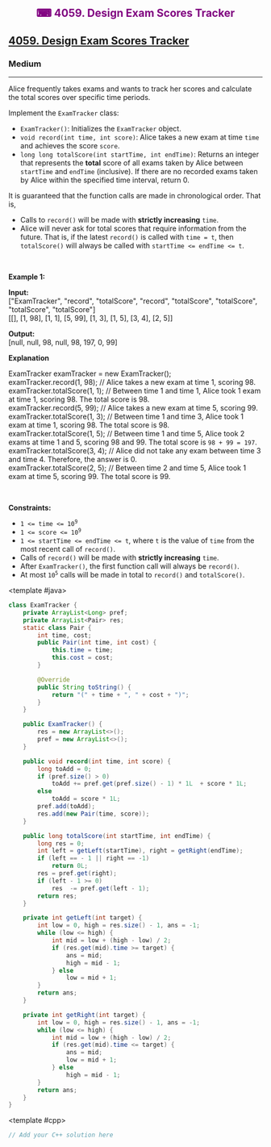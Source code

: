 <div align = "center">
<h style = "margin-bottom: 0px; margin-top: 0px; color : purple;" align = "center" class = "header">

## ⌨ 4059. Design Exam Scores Tracker

</h>
</div>

<h2><a href="https://leetcode.com/problems/design-exam-scores-tracker" target = "_blank">4059. Design Exam Scores Tracker</a></h2><h3>Medium</h3><hr><p>Alice frequently takes exams and wants to track her scores and calculate the total scores over specific time periods.</p>

<p>Implement the <code>ExamTracker</code> class:</p>

<ul>
	<li><code>ExamTracker()</code>: Initializes the <code>ExamTracker</code> object.</li>
	<li><code>void record(int time, int score)</code>: Alice takes a new exam at time <code>time</code> and achieves the score <code>score</code>.</li>
	<li><code>long long totalScore(int startTime, int endTime)</code>: Returns an integer that represents the <strong>total</strong> score of all exams taken by Alice between <code>startTime</code> and <code>endTime</code> (inclusive). If there are no recorded exams taken by Alice within the specified time interval, return 0.</li>
</ul>

<p>It is guaranteed that the function calls are made in chronological order. That is,</p>

<ul>
	<li>Calls to <code>record()</code> will be made with <strong>strictly increasing</strong> <code>time</code>.</li>
	<li>Alice will never ask for total scores that require information from the future. That is, if the latest <code>record()</code> is called with <code>time = t</code>, then <code>totalScore()</code> will always be called with <code>startTime &lt;= endTime &lt;= t</code>.</li>
</ul>

<p>&nbsp;</p>
<p><strong class="example">Example 1:</strong></p>

<div class="example-block">
<p><strong>Input:</strong><br />
<span class="example-io">[&quot;ExamTracker&quot;, &quot;record&quot;, &quot;totalScore&quot;, &quot;record&quot;, &quot;totalScore&quot;, &quot;totalScore&quot;, &quot;totalScore&quot;, &quot;totalScore&quot;]<br />
[[], [1, 98], [1, 1], [5, 99], [1, 3], [1, 5], [3, 4], [2, 5]]</span></p>

<p><strong>Output:</strong><br />
<span class="example-io">[null, null, 98, null, 98, 197, 0, 99] </span></p>

<p><strong>Explanation</strong></p>
ExamTracker examTracker = new ExamTracker();<br />
examTracker.record(1, 98); // Alice takes a new exam at time 1, scoring 98.<br />
examTracker.totalScore(1, 1); // Between time 1 and time 1, Alice took 1 exam at time 1, scoring 98. The total score is 98.<br />
examTracker.record(5, 99); // Alice takes a new exam at time 5, scoring 99.<br />
examTracker.totalScore(1, 3); // Between time 1 and time 3, Alice took 1 exam at time 1, scoring 98. The total score is 98.<br />
examTracker.totalScore(1, 5); // Between time 1 and time 5, Alice took 2 exams at time 1 and 5, scoring 98 and 99. The total score is <code>98 + 99 = 197</code>.<br />
examTracker.totalScore(3, 4); // Alice did not take any exam between time 3 and time 4. Therefore, the answer is 0.<br />
examTracker.totalScore(2, 5); // Between time 2 and time 5, Alice took 1 exam at time 5, scoring 99. The total score is 99.</div>

<p>&nbsp;</p>
<p><strong>Constraints:</strong></p>

<ul>
	<li><code>1 &lt;= time &lt;= 10<sup>9</sup></code></li>
	<li><code>1 &lt;= score &lt;= 10<sup>9</sup></code></li>
	<li><code>1 &lt;= startTime &lt;= endTime &lt;= t</code>, where <code>t</code> is the value of <code>time</code> from the most recent call of <code>record()</code>.</li>
	<li>Calls of <code>record()</code> will be made with <strong>strictly increasing</strong> <code>time</code>.</li>
	<li>After <code>ExamTracker()</code>, the first function call will always be <code>record()</code>.</li>
	<li>At most <code>10<sup>5</sup></code> calls will be made in total to <code>record()</code> and <code>totalScore()</code>.</li>
</ul>

<CodeTabs :languages="[ { name: 'C++', slot: 'cpp' }, { name: 'Java', slot: 'java' } ]">

<template #java>

```java
class ExamTracker {
    private ArrayList<Long> pref;
    private ArrayList<Pair> res;
    static class Pair {
        int time, cost;
        public Pair(int time, int cost) {
            this.time = time;
            this.cost = cost;
        }

        @Override
        public String toString() {
            return "(" + time + ", " + cost + ")";
        }
    }

    public ExamTracker() {
        res = new ArrayList<>();
        pref = new ArrayList<>();
    }

    public void record(int time, int score) {
        long toAdd = 0;
        if (pref.size() > 0)
            toAdd += pref.get(pref.size() - 1) * 1L  + score * 1L;
        else
            toAdd = score * 1L;
        pref.add(toAdd);
        res.add(new Pair(time, score));
    }

    public long totalScore(int startTime, int endTime) {
        long res = 0;
        int left = getLeft(startTime), right = getRight(endTime);
        if (left == - 1 || right == -1)
            return 0L;
        res = pref.get(right);
        if (left - 1 >= 0)
            res  -= pref.get(left - 1);
        return res;
    }

    private int getLeft(int target) {
        int low = 0, high = res.size() - 1, ans = -1;
        while (low <= high) {
            int mid = low + (high - low) / 2;
            if (res.get(mid).time >= target) {
                ans = mid;
                high = mid - 1;
            } else
                low = mid + 1;
        }
        return ans;
    }

    private int getRight(int target) {
        int low = 0, high = res.size() - 1, ans = -1;
        while (low <= high) {
            int mid = low + (high - low) / 2;
            if (res.get(mid).time <= target) {
                ans = mid;
                low = mid + 1;
            } else
                high = mid - 1;
        }
        return ans;
    }
}
```

</template>

<template #cpp>

```cpp
// Add your C++ solution here
```

</template>

</CodeTabs>
